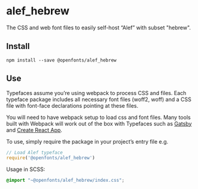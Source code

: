 
# alef_hebrew

The CSS and web font files to easily self-host “Alef” with subset "hebrew".

## Install

`npm install --save @openfonts/alef_hebrew`

## Use

Typefaces assume you’re using webpack to process CSS and files. Each typeface
package includes all necessary font files (woff2, woff) and a CSS file with
font-face declarations pointing at these files.

You will need to have webpack setup to load css and font files. Many tools built
with Webpack will work out of the box with Typefaces such as [Gatsby](https://github.com/gatsbyjs/gatsby)
and [Create React App](https://github.com/facebookincubator/create-react-app).

To use, simply require the package in your project’s entry file e.g.

```javascript
// Load Alef typeface
require('@openfonts/alef_hebrew')
```

Usage in SCSS:
```scss
@import "~@openfonts/alef_hebrew/index.css";
```
